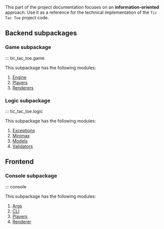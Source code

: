 This part of the project documentation focuses on
an **information-oriented** approach. Use it as a
reference for the technical implementation of the
`Tic Tac Toe` project code.

## Backend subpackages

### Game subpackage
::: tic_tac_toe.game

This subpackage has the following modules:

1. [Engine](backend/module-engine.md)
2. [Players](backend/module-engine.md)
3. [Renderers](backend/module-renderers.md)


### Logic subpackage
::: tic_tac_toe.logic

This subpackage has the following modules:

1. [Exceptions](backend/module-exceptions.md)
2. [Minimax](backend/module-minimax.md)
3. [Models](backend/module-models.md)
4. [Validators](backend/module-validators.md)


## Frontend

### Console subpackage

::: console

This subpackage has the following modules:

1. [Args](console/module-args.md)
2. [CLI](console/module-cli.md)
3. [Players](console/module-players.md)
4. [Renderer](console/module-renderers.md)
